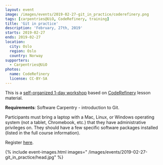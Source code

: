 ```yaml
---
layout: event
image: /images/events/2019-02-27-git_in_practice/coderefinery.png
tags: [carpentries@UiO, CodeRefinery, training]
title: 'Git in practice'
description: 'February, 27th, 2019'
starts: 2019-02-27
ends: 2019-02-27
location:
  city: Oslo
  region: Oslo
  country: Norway
supporters:
  - Carpentries@UiO
photos:
  name: CodeRefinery
  license: CC-BY-SA
---
```


This is a [self-organized 1-day workshop](https://www.ub.uio.no/english/courses-events/courses/other/Carpentry/software-carpentry/time-and-place/190227_git) based on [CodeRefinery](https://coderefinery.org/) lesson material.

**Requirements**: Software Carpentry - introduction to Git. 

Participants must bring a laptop with a Mac, Linux, or Windows operating system (not a tablet, Chromebook, etc.) that they have administrative privileges on. They should have a few specific software packages installed (listed in the full course information).

Register [here](https://nettskjema.no/answer/111148.html).

{% include event-images.html images="
  /images/events/2019-02-27-git_in_practice/head.jpg"
%}

